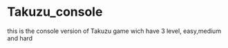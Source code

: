 # Takuzu_console
this is the console version of Takuzu game wich have 3 level, easy,medium and hard  

